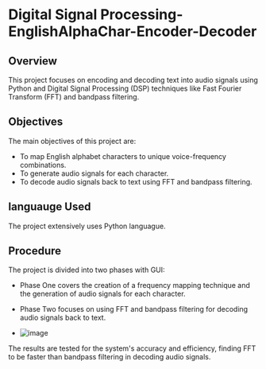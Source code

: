 # Digital Signal Processing-EnglishAlphaChar-Encoder-Decoder

## Overview
This project focuses on encoding and decoding text into audio signals using Python and Digital Signal Processing (DSP) techniques like Fast Fourier Transform (FFT) and bandpass filtering.

## Objectives
The main objectives of this project are:
- To map English alphabet characters to unique voice-frequency combinations.
- To generate audio signals for each character.
- To decode audio signals back to text using FFT and bandpass filtering.

## languauge Used
The project extensively uses Python languague.

## Procedure
The project is divided into two phases with GUI:
- Phase One covers the creation of a frequency mapping technique and the generation of audio signals for each character.
- Phase Two focuses on using FFT and bandpass filtering for decoding audio signals back to text.

- ![image](https://github.com/ManarShawahni/DigitalSignalProcessing-DSP-EnglishAlphaCharVoiceFreq-Encoder-Decoder/assets/137074063/b78f9904-350f-43e6-9a2e-fb90c9ec1b01)

The results are tested for the system's accuracy and efficiency, finding FFT to be faster than bandpass filtering in decoding audio signals.

